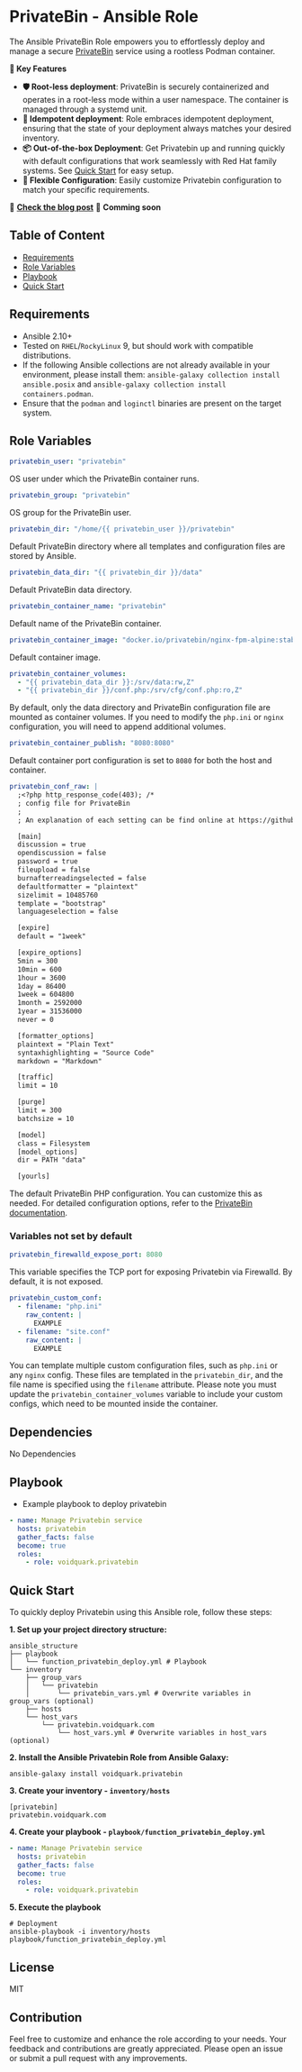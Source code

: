 # PrivateBin - Ansible Role

The Ansible PrivateBin Role empowers you to effortlessly deploy and manage a secure [PrivateBin](https://github.com/PrivateBin/PrivateBin) service using a rootless Podman container.

**🔑 Key Features**
- **🛡️ Root-less deployment**: PrivateBin is securely containerized and operates in a root-less mode within a user namespace. The container is managed through a systemd unit.
- **🔄 Idempotent deployment**: Role embraces idempotent deployment, ensuring that the state of your deployment always matches your desired inventory.
- **📦 Out-of-the-box Deployment**: Get Privatebin up and running quickly with default configurations that work seamlessly with Red Hat family systems. See [Quick Start](#quick-start) for easy setup.
- **🧩 Flexible Configuration**: Easily customize Privatebin configuration to match your specific requirements.

📢 **[Check the blog post](https://voidquark.com)** 📝 **Comming soon**

## Table of Content

- [Requirements](#requirements)
- [Role Variables](#role-variables)
- [Playbook](#playbook)
- [Quick Start](#quick-start)

## Requirements

- Ansible 2.10+
- Tested on `RHEL`/`RockyLinux` 9, but should work with compatible distributions.
- If the following Ansible collections are not already available in your environment, please install them: `ansible-galaxy collection install ansible.posix` and `ansible-galaxy collection install containers.podman`.
- Ensure that the `podman` and `loginctl` binaries are present on the target system.

## Role Variables

```yaml
privatebin_user: "privatebin"
```
OS user under which the PrivateBin container runs.

```yaml
privatebin_group: "privatebin"
```
OS group for the PrivateBin user.

```yaml
privatebin_dir: "/home/{{ privatebin_user }}/privatebin"
```
Default PrivateBin directory where all templates and configuration files are stored by Ansible.

```yaml
privatebin_data_dir: "{{ privatebin_dir }}/data"
```
Default PrivateBin data directory.

```yaml
privatebin_container_name: "privatebin"
```
Default name of the PrivateBin container.

```yaml
privatebin_container_image: "docker.io/privatebin/nginx-fpm-alpine:stable"
```
Default container image.

```yaml
privatebin_container_volumes:
  - "{{ privatebin_data_dir }}:/srv/data:rw,Z"
  - "{{ privatebin_dir }}/conf.php:/srv/cfg/conf.php:ro,Z"
```
By default, only the data directory and PrivateBin configuration file are mounted as container volumes. If you need to modify the `php.ini` or `nginx` configuration, you will need to append additional volumes.

```yaml
privatebin_container_publish: "8080:8080"
```
Default container port configuration is set to `8080` for both the host and container.

```yaml
privatebin_conf_raw: |
  ;<?php http_response_code(403); /*
  ; config file for PrivateBin
  ;
  ; An explanation of each setting can be find online at https://github.com/PrivateBin/PrivateBin/wiki/Configuration.

  [main]
  discussion = true
  opendiscussion = false
  password = true
  fileupload = false
  burnafterreadingselected = false
  defaultformatter = "plaintext"
  sizelimit = 10485760
  template = "bootstrap"
  languageselection = false

  [expire]
  default = "1week"

  [expire_options]
  5min = 300
  10min = 600
  1hour = 3600
  1day = 86400
  1week = 604800
  1month = 2592000
  1year = 31536000
  never = 0

  [formatter_options]
  plaintext = "Plain Text"
  syntaxhighlighting = "Source Code"
  markdown = "Markdown"

  [traffic]
  limit = 10

  [purge]
  limit = 300
  batchsize = 10

  [model]
  class = Filesystem
  [model_options]
  dir = PATH "data"

  [yourls]
```
The default PrivateBin PHP configuration. You can customize this as needed. For detailed configuration options, refer to the [PrivateBin documentation](https://github.com/PrivateBin/PrivateBin/wiki/Configuration).

### Variables not set by default

```yaml
privatebin_firewalld_expose_port: 8080
```
This variable specifies the TCP port for exposing Privatebin via Firewalld. By default, it is not exposed.

```yaml
privatebin_custom_conf:
  - filename: "php.ini"
    raw_content: |
      EXAMPLE
  - filename: "site.conf"
    raw_content: |
      EXAMPLE
```
You can template multiple custom configuration files, such as `php.ini` or any `nginx` config. These files are templated in the `privatebin_dir`, and the file name is specified using the `filename` attribute. Please note you must update the `privatebin_container_volumes` variable to include your custom configs, which need to be mounted inside the container.


## Dependencies

No Dependencies

## Playbook

- Example playbook to deploy privatebin
```yaml
- name: Manage Privatebin service
  hosts: privatebin
  gather_facts: false
  become: true
  roles:
    - role: voidquark.privatebin
```

## Quick Start

To quickly deploy Privatebin using this Ansible role, follow these steps:

**1. Set up your project directory structure:**
```shell
ansible_structure
├── playbook
│   └── function_privatebin_deploy.yml # Playbook
└── inventory
    ├── group_vars
    │   └── privatebin
    │       └── privatebin_vars.yml # Overwrite variables in group_vars (optional)
    ├── hosts
    └── host_vars
        └── privatebin.voidquark.com
            └── host_vars.yml # Overwrite variables in host_vars (optional)
```
**2. Install the Ansible Privatebin Role from Ansible Galaxy:**
```shell
ansible-galaxy install voidquark.privatebin
```
**3. Create your inventory - `inventory/hosts`**
```shell
[privatebin]
privatebin.voidquark.com
```
**4. Create your playbook - `playbook/function_privatebin_deploy.yml`**
```yaml
- name: Manage Privatebin service
  hosts: privatebin
  gather_facts: false
  become: true
  roles:
    - role: voidquark.privatebin
```
**5. Execute the playbook**
```shell
# Deployment
ansible-playbook -i inventory/hosts playbook/function_privatebin_deploy.yml
```

## License

MIT

## Contribution

Feel free to customize and enhance the role according to your needs.
Your feedback and contributions are greatly appreciated. Please open an issue or submit a pull request with any improvements.
